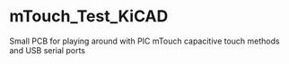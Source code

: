 # mTouch_Test_KiCAD
Small PCB for playing around with PIC mTouch capacitive touch methods and USB serial ports
